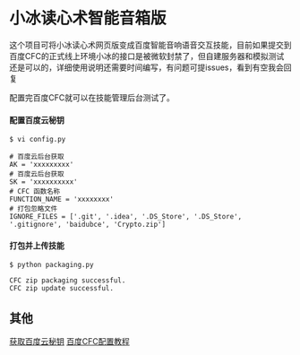 # 小冰读心术智能音箱版

这个项目可将小冰读心术网页版变成百度智能音响语音交互技能，目前如果提交到百度CFC的正式线上环境小冰的接口是被微软封禁了，但自建服务器和模拟测试还是可以的，详细使用说明还需要时间编写，有问题可提issues，看到有空我会回复

配置完百度CFC就可以在技能管理后台测试了。
#### 配置百度云秘钥
	$ vi config.py 
```
# 百度云后台获取
AK = 'xxxxxxxxx'
# 百度云后台获取
SK = 'xxxxxxxxxx'
# CFC 函数名称
FUNCTION_NAME = 'xxxxxxxx'
# 打包忽略文件
IGNORE_FILES = ['.git', '.idea', '.DS_Store', '.DS_Store', '.gitignore', 'baidubce', 'Crypto.zip']
```
#### 打包并上传技能
	$ python packaging.py
	
	CFC zip packaging successful.
	CFC zip update successful.
## 其他
[获取百度云秘钥](https://cloud.baidu.com/doc/Reference/GetAKSK.html#.E5.A6.82.E4.BD.95.E8.8E.B7.E5.8F.96AK.20.2F.20SK)
[百度CFC配置教程](https://cloud.baidu.com/doc/CFC/BestPractise.html#.E4.BB.8E.E5.A4.B4.E5.88.9B.E5.BB.BA.E5.87.BD.E6.95.B0)
